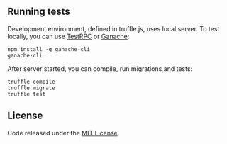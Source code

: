 
## Running tests

Development environment, defined in truffle.js, uses local server.
To test locally, you can use [TestRPC](https://github.com/pipermerriam/eth-testrpc) or
[Ganache](https://github.com/trufflesuite/ganache-cli):

```
npm install -g ganache-cli
ganache-cli
```
After server started, you can compile, run migrations and tests:

```
truffle compile
truffle migrate
truffle test
```

## License
Code released under the [MIT License](https://github.com/izetex/izx-drive/blob/master/LICENSE).
